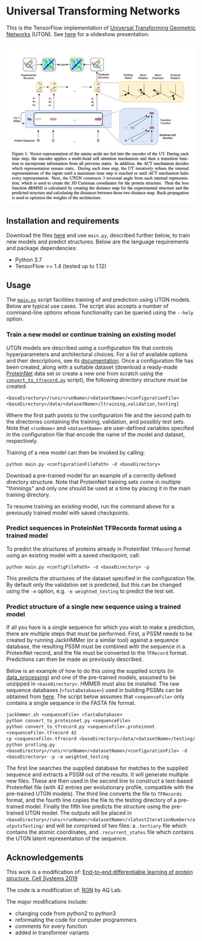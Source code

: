 # Universal Transforming Networks
This is the TensorFlow implementation of [Universal Transforming Geometric Networks](https://arxiv.org/abs/1908.00723) (UTGN). See [here](https://github.com/JinLi711/UTGN/blob/master/UTGN%20Presentation.pdf) for a slideshow presentation.

![UTGN](images/UTGN_diagram.png)

## Installation and requirements
Download the files [here](https://github.com/JinLi711/UTGN/tree/master/UTGN) and use `main.py`, described further below, to train new models and predict structures. Below are the language requirements and package dependencies:

* Python 3.7
* TensorFlow >= 1.4 (tested up to 1.12)

## Usage
The [`main.py`](https://github.com/JinLi711/UTGN/blob/master/UTGN/model/main.py) script facilities training of and prediction using UTGN models. Below are typical use cases. The script also accepts a number of command-line options whose functionality can be queried using the `--help` option.

### Train a new model or continue training an existing model
UTGN models are described using a configuration file that controls hyperparameters and architectural choices. For a list of available options and their descriptions, see its [documentation](https://github.com/JinLi711/UTGN/blob/master/CONFIG.md). Once a configuration file has been created, along with a suitable dataset (download a ready-made [ProteinNet](https://github.com/aqlaboratory/proteinnet) data set or create a new one from scratch using the [`convert_to_tfrecord.py`](https://github.com/JinLi711/UTGN/blob/master/UTGN/data_processing/convert_to_tfrecord.py) script), the following directory structure must be created:

```
<baseDirectory>/runs/<runName>/<datasetName>/<configurationFile>
<baseDirectory>/data/<datasetName>/[training,validation,testing]
```

Where the first path points to the configuration file and the second path to the directories containing the training, validation, and possibly test sets. Note that `<runName>` and `<datasetName>` are user-defined variables specified in the configuration file that encode the name of the model and dataset, respectively.

Training of a new model can then be invoked by calling:

```
python main.py <configurationFilePath> -d <baseDirectory>
```

Download a pre-trained model for an example of a correctly defined directory structure. Note that ProteinNet training sets come in multiple "thinnings" and only one should be used at a time by placing it in the main training directory.

To resume training an existing model, run the command above for a previously trained model with saved checkpoints.

### Predict sequences in ProteinNet TFRecords format using a trained model
To predict the structures of proteins already in ProteinNet `TFRecord` format using an existing model with a saved checkpoint, call:

```
python main.py <configFilePath> -d <baseDirectory> -p
```

This predicts the structures of the dataset specified in the configuration file. By default only the validation set is predicted, but this can be changed using the `-e` option, e.g. `-e weighted_testing` to predict the test set.

### Predict structure of a single new sequence using a trained model
If all you have is a single sequence for which you wish to make a prediction, there are multiple steps that must be performed. First, a PSSM needs to be created by running JackHMMer (or a similar tool) against a sequence database, the resulting PSSM must be combined with the sequence in a ProteinNet record, and the file must be converted to the `TFRecord` format. Predictions can then be made as previously described.

Below is an example of how to do this using the supplied scripts (in [data_processing](https://github.com/JinLi711/UTGN/tree/master/UTGN/data_processing)) and one of the pre-trained models, assumed to be unzipped in `<baseDirectory>`. HMMER must also be installed. The raw sequence databases (`<fastaDatabase>`) used in building PSSMs can be obtained from [here](https://github.com/aqlaboratory/proteinnet/blob/master/docs/raw_data.md). The script below assumes that `<sequenceFile>` only contains a single sequence in the FASTA file format.

```
jackhmmer.sh <sequenceFile> <fastaDatabase>
python convert_to_proteinnet.py <sequenceFile>
python convert_to_tfrecord.py <sequenceFile>.proteinnet <sequenceFile>.tfrecord 42
cp <sequenceFile>.tfrecord <baseDirectory>/data/<datasetName>/testing/
python protling.py <baseDirectory>/runs/<runName>/<datasetName>/<configurationFile> -d <baseDirectory> -p -e weighted_testing
```

The first line searches the supplied database for matches to the supplied sequence and extracts a PSSM out of the results. It will generate multiple new files. These are then used in the second line to construct a text-based ProteinNet file (with 42 entries per evolutionary profile, compatible with the pre-trained UTGN models). The third line converts the file to `TFRecords` format, and the fourth line copies the file to the testing directory of a pre-trained model. Finally the fifth line predicts the structure using the pre-trained UTGN model. The outputs will be placed in  `<baseDirectory>/runs/<runName>/<datasetName>/<latestIterationNumber>/outputsTesting/` and will be comprised of two files: a `.tertiary` file which contains the atomic coordinates, and `.recurrent_states` file which contains the UTGN latent representation of the sequence.


## Acknowledgements
This work is a modification of: [End-to-end differentiable learning of protein structure, Cell Systems 2019](https://www.cell.com/cell-systems/fulltext/S2405-4712(19)30076-6)

The code is a modification of: [RGN](https://github.com/aqlaboratory/rgn) by AQ Lab.

The major modifications include:
* changing code from python2 to python3
* reformating the code for computer programmers
* comments for every function
* added in transformer variants

